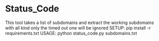 # Status_Code
This tool takes a list of subdomains and extract the working subdomains with all kind only the timed out one will be ignored
SETUP: pip install -r requirements.txt
USAGE: python status_code.py subdomains.txt
